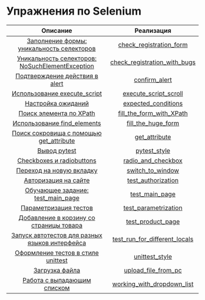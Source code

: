 # Упражнения по Selenium

|                                         Описание                                         |                                        Реализация                                         |
|:----------------------------------------------------------------------------------------:|:-----------------------------------------------------------------------------------------:|
|      [Заполнение формы: уникальность селекторов](tasks/check_registration_form.md)       |              [check_registration_form](solutions/check_registration_form.py)              |
| [Уникальность селекторов: NoSuchElementException](tasks/check_registration_with_bugs.md) |         [check_registration_with_bugs](solutions/check_registration_with_bugs.py)         |
|                 [Подтверждение действия в alert](tasks/confirm_alert.md)                 |                        [confirm_alert](solutions/confirm_alert.py)                        |
|              [Использование execute_script](tasks/execute_script_scroll.md)              |                [execute_script_scroll](solutions/execute_script_scroll.py)                |
|                    [Настройка ожиданий](tasks/expected_conditions.md)                    |                  [expected_conditions](solutions/expected_conditions.py)                  |
|               [Поиск элемента по XPath](tasks/fill_the_form_with_XPath.md)               |             [fill_the_form_with_XPath](solutions/fill_the_form_with_XPath.py)             |
|                [Использование find_elements](tasks/fill_the_huge_form.md)                |                   [fill_the_huge_form](solutions/fill_the_huge_form.py)                   |
|            [Поиск сокровища с помощью get_attribute](tasks/get_attribute.md)             |                        [get_attribute](solutions/get_attribute.py)                        |
|                          [Вывод pytest](tasks/pytest_style.md)                           |                         [pytest_style](solutions/pytest_style.py)                         |
|                 [Checkboxes и radiobuttons](tasks/radio_and_checkbox.md)                 |                   [radio_and_checkbox](solutions/radio_and_checkbox.py)                   |
|                  [Переход на новую вкладку](tasks/switch_to_window.md)                   |                     [switch_to_window](solutions/switch_to_window.py)                     |
|                   [Авторизация на сайте](tasks/test_authorization.md)                    |            [test_authorization](solutions/pytest_folder/test_authorization.py)            |
|               [Обучающее задание: test_main_page](tasks/test_main_page.md)               |                 [test_main_page](solutions/page_object/test_main_page.py)                 |
|                  [Параметризация тестов](tasks/test_parametrization.md)                  |          [test_parametrization](solutions/pytest_folder/test_parametrization.py)          |
|          [Добавление в корзину со страницы товара](tasks/test_product_page.md)           |              [test_product_page](solutions/page_object/test_product_page.py)              |
| [Запуск автотестов для разных языков интерфейса](tasks/test_run_for_different_locals.md) | [test_run_for_different_locals](solutions/pytest_folder/test_run_for_different_locals.py) |
|              [Оформление тестов в стиле unittest](tasks/unittest_style.md)               |                       [unittest_style](solutions/unittest_style.py)                       |
|                      [Загрузка файла](tasks/upload_file_from_pc.md)                      |        [upload_file_from_pc](solutions/upload_file_from_pc/upload_file_from_pc.py)        |
|            [Работа с выпадающим списком](tasks/working_with_dropdown_list.md)            |           [working_with_dropdown_list](solutions/working_with_dropdown_list.py)           |
